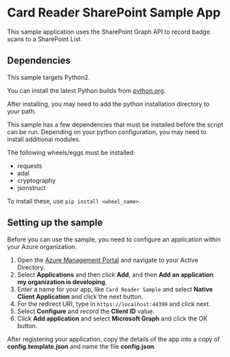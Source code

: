 # Card Reader SharePoint Sample App

This sample application uses the SharePoint Graph API to record badge scans to a SharePoint List.

## Dependencies

This sample targets Python2. 

You can install the latest Python builds from [python.org](https://www.python.org/downloads/).

After installing, you may need to add the python installation directory to your path.

This sample has a few dependencies that must be installed before the script can be run.
Depending on your python configuration, you may need to install additional modules.

The following wheels/eggs must be installed:

* requests
* adal
* cryptography
* jsonstruct

To install these, use `pip install <wheel_name>`.


## Setting up the sample

Before you can use the sample, you need to configure an application within your Azure organization.

1. Open the [Azure Management Portal](https://manage.windowsazure.com) and navigate to your Active Directory.
2. Select **Applications** and then click **Add**, and then **Add an application my organization is developing**.
3. Enter a name for your app, like `Card Reader Sample` and select **Native Client Application** and click the next button.
4. For the redirect URI, type in `https://localhost:44399` and click next.
5. Select **Configure** and record the **Client ID** value.
6. Click **Add application** and select **Microsoft Graph** and click the OK button.

After registering your application, copy the details of the app into a copy of **config.template.json** and name the file **config.json**.

